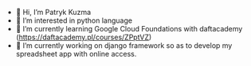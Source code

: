 - 👋 Hi, I’m Patryk Kuzma
- 👀 I’m interested in python language
- 🌱 I’m currently learning Google Cloud Foundations with daftacademy (https://daftacademy.pl/courses/ZPptVZ)
- 💞️ I’m currently working on django framework so as to develop my spreadsheet app with online access.


<!---
Patryk-Kuzma/Patryk-Kuzma is a ✨ special ✨ repository because its `README.md` (this file) appears on your GitHub profile.
You can click the Preview link to take a look at your changes.
--->
